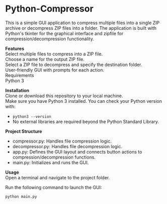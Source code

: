 # Python-Compressor

This is a simple GUI application to compress multiple files into a single ZIP archive or decompress ZIP files into a folder. The application is built with Python's tkinter for the graphical interface and zipfile for compression/decompression functionality.

**Features** <br/>
Select multiple files to compress into a ZIP file.<br/>
Choose a name for the output ZIP file.<br/>
Select a ZIP file to decompress and specify the destination folder.<br/>
User-friendly GUI with prompts for each action.<br/>
Requirements<br/>
Python 3<br/>

**Installation**<br/>
Clone or download this repository to your local machine.<br/>
Make sure you have Python 3 installed. You can check your Python version with:<br/>
- ```python3 --version```
- No external libraries are required beyond the Python Standard Library.<br/>

**Project Structure**<br/>
- compressor.py: Handles file compression logic.<br/>
- decompressor.py: Handles file decompression logic.<br/>
- app.py: Defines the GUI layout and connects button actions to compression/decompression functions.<br/>
- main.py: Initializes and runs the GUI.<br/>

**Usage**<br/>
Open a terminal and navigate to the project folder.<br/>

Run the following command to launch the GUI:<br/>

```python main.py```
